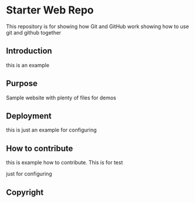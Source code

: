 # Starter Web Repo

This repository is for showing how Git and GitHub work
showing how to use git and github together

## Introduction

this is an example

## Purpose

Sample website with plenty of files for demos

## Deployment

this is just an example for configuring


## How to contribute

this is example how to contribute. This is for test


just for configuring


## Copyright
